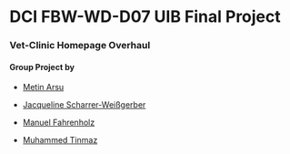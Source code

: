 # DCI FBW-WD-D07 UIB Final Project

### Vet-Clinic Homepage Overhaul

#### Group Project by

-   [Metin Arsu](https://github.com/MetinArsu)

-   [Jacqueline Scharrer-Weißgerber](https://github.com/jacqueline-s-w)

-   [Manuel Fahrenholz](https://github.com/mrbubbles-src)

-   [Muhammed Tinmaz](https://github.com/MuhammedTinmaz)
